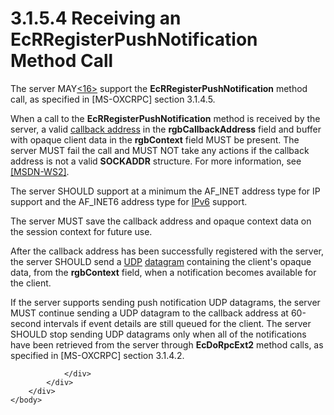 <html dir="LTR" xmlns:mshelp="http://msdn.microsoft.com/mshelp" xmlns:ddue="http://ddue.schemas.microsoft.com/authoring/2003/5" xmlns:xlink="http://www.w3.org/1999/xlink" xmlns:tool="http://www.microsoft.com/tooltip">
    <head>
        <meta http-equiv="Content-Type" content="text/html; CHARSET=utf-8"></meta>
        <meta name="save" content="history"></meta>
        <title>3.1.5.4 Receiving an EcRRegisterPushNotification Method Call</title>
        <xml>
            <mshelp:toctitle title="3.1.5.4 Receiving an EcRRegisterPushNotification Method Call"></mshelp:toctitle>
            <mshelp:rltitle title="[MS-OXCNOTIF]: Receiving an EcRRegisterPushNotification Method Call"></mshelp:rltitle>
            <mshelp:keyword index="A" term="3241cdba-da8d-407c-82bf-d9a7729d5011"></mshelp:keyword>
            <mshelp:attr name="DCSext.ContentType" value="open specification"></mshelp:attr>
            <mshelp:attr name="AssetID" value="3241cdba-da8d-407c-82bf-d9a7729d5011"></mshelp:attr>
            <mshelp:attr name="TopicType" value="kbRef"></mshelp:attr>
            <mshelp:attr name="DCSext.Title" value="[MS-OXCNOTIF]: Receiving an EcRRegisterPushNotification Method Call" />
        </xml>
    </head>
    <body>
        <div id="header">
            <h1 class="heading">3.1.5.4 Receiving an EcRRegisterPushNotification Method Call</h1>
        </div>
        <div id="mainSection">
            <div id="mainBody">
                <div id="allHistory" class="saveHistory"></div>
                <div id="sectionSection0" class="section" name="collapseableSection">
                    

<p>The server MAY<a id="Appendix_A_Target_16"></a><a href="e58b7ae4-9c40-46e0-8844-3b9b2aba2d86.htm#Appendix_A_16" aria-label="Product behavior note 16">&lt;16&gt;</a> support
the <b>EcRRegisterPushNotification</b> method call, as specified in <mshelp:link keywords="137f0ce2-31fd-4952-8a7d-6c0b242e4b6a" tabindex="0">[MS-OXCRPC]</mshelp:link>
section <mshelp:link keywords="6a6e9a76-09b3-41aa-a3f7-dc25ba77c907" tabindex="0">3.1.4.5</mshelp:link>.</p>

<p>When a call to the <b>EcRRegisterPushNotification</b> method
is received by the server, a valid <a href="04fcfcd9-a11c-47cd-aa0c-c10a4085d0c8.htm#gt_1e0d4f46-a9fc-4cfd-8ca9-a491be92047b">callback address</a> in the <b>rgbCallbackAddress</b>
field and buffer with opaque client data in the <b>rgbContext</b> field MUST be
present. The server MUST fail the call and MUST NOT take any actions if the
callback address is not a valid <b>SOCKADDR</b> structure. For more
information, see <a href="https://go.microsoft.com/fwlink/?LinkId=113731">[MSDN-WS2]</a>.</p>

<p>The server SHOULD support at a minimum the AF_INET address type
for IP support and the AF_INET6 address type for <a href="04fcfcd9-a11c-47cd-aa0c-c10a4085d0c8.htm#gt_64c29bb6-c8b2-4281-9f3a-c1eb5d2288aa">IPv6</a> support.</p>

<p>The server MUST save the callback address and opaque context
data on the session context for future use.</p>

<p>After the callback address has been successfully registered
with the server, the server SHOULD send a <a href="04fcfcd9-a11c-47cd-aa0c-c10a4085d0c8.htm#gt_a70f5e84-6960-42f0-a160-ba0281eb548d">UDP</a> <a href="04fcfcd9-a11c-47cd-aa0c-c10a4085d0c8.htm#gt_96ea17cd-226a-48f8-aa14-38d2d3ae60a5">datagram</a> containing the
client's opaque data, from the <b>rgbContext</b> field, when a notification
becomes available for the client.</p>

<p>If the server supports sending push notification UDP
datagrams, the server MUST continue sending a UDP datagram to the callback
address at 60-second intervals if event details are still queued for the
client. The server SHOULD stop sending UDP datagrams only when all of the
notifications have been retrieved from the server through <b>EcDoRpcExt2</b>
method calls, as specified in [MS-OXCRPC] section <mshelp:link keywords="1842194b-c530-4b64-a778-0e663029785c" tabindex="0">3.1.4.2</mshelp:link>.</p>


                </div>
            </div>
        </div>
    </body>
</html>